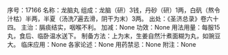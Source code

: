序号：17166
名称：龙脑丸
组成：龙脑（研）3钱，丹砂（研）1两，白矾（熬令汁枯）半两，半夏（汤洗7遍去滑，阴干为末）3两。
出处：《圣济总录》卷六十四。
主治：膈痰结实，咽喉不利。
加减：None
功效：None
用法用量：每服15丸，食后、临卧温水送下。
制备方法：上为末，生姜自然汁煮面糊为丸，如豌豆大。
临床应用：None
各家论述：None
用药禁忌：None
附注：None
